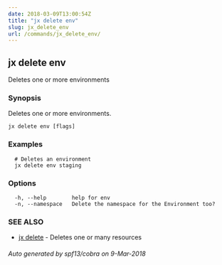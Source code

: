 ```yaml
---
date: 2018-03-09T13:00:54Z
title: "jx delete env"
slug: jx_delete_env
url: /commands/jx_delete_env/
---
```

## jx delete env

Deletes one or more environments

### Synopsis

Deletes one or more environments.

```
jx delete env [flags]
```

### Examples

```
  # Deletes an environment
  jx delete env staging
```

### Options

```
  -h, --help        help for env
  -n, --namespace   Delete the namespace for the Environment too?
```

### SEE ALSO

* [jx delete](/commands/jx_delete/)	 - Deletes one or many resources

###### Auto generated by spf13/cobra on 9-Mar-2018
